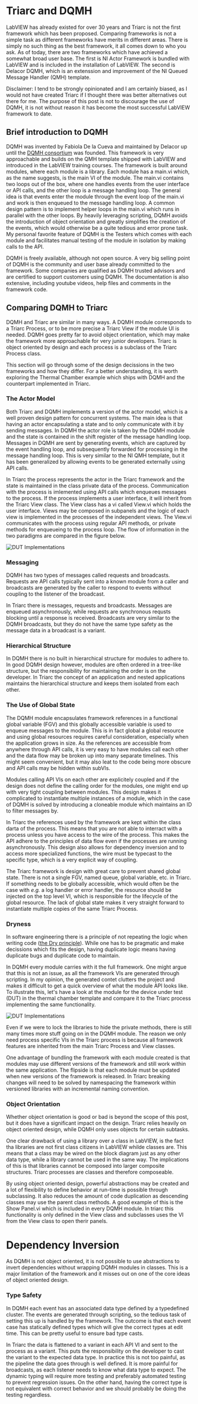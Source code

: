# Triarc and DQMH

LabVIEW has already existed for over 30 years and Triarc is not the first framework which has been proposed.
Comparing frameworks is not a simple task as different frameworks have merits in different areas.
There is simply no such thing as the best framework, it all comes down to who you ask.
As of today, there are two frameworks which have achieved a somewhat broad user base.
The first is NI Actor Framework is bundled with LabVIEW and is included in the installation of LabVIEW.
The second is Delacor DQMH, which is an extenssion and improvement of the NI Queued Message Handler (QMH) template.

Disclaimer:
I tend to be strongly opinionated and I am certainly biased, as I would not have created Triarc if I thought there was better alternatives out there for me.
The purpose of this post is not to discourage the use of DQMH, it is not without reason it has become the most successful LabVIEW framework to date.

## Brief introduction to DQMH

DQMH was invented by Fabiola De la Cueva and maintained by Delacor up until the [DQMH consortium](dqmh.org) was founded.
This framework is very approachable and builds on the QMH template shipped with LabVIEW and introduced in the LabVIEW training courses.
The framework is built around modules, where each module is a library.
Each module has a main.vi which, as the name suggests, is the main VI of the module.
The main.vi contains two loops out of the box, where one handles events from the user interface or API calls, and the other loop is a message handling loop.
The general idea is that events enter the module through the event loop of the main.vi and work is then enqueued to the message handling loop.
A common design pattern is to implement helper loops in the main.vi which runs in parallel with the other loops.
By heavily leveraging scripting, DQMH avoids the introduction of object orientation and greatly simplifies the creation of the events, which would otherwise be a quite tedious and error prone task.
My personal favorite feature of DQMH is the Testers which comes with each module and facilitates manual testing of the module in isolation by making calls to the API.

DQMH is freely available, although not open source.
A very big selling point of DQMH is the community and user base already committed to the framework.
Some companies are qualified as DQMH trusted advisors and are certified to support customers using DQMH.
The documentation is also extensive, including youtube videos, help files and comments in the framework code.

## Comparing DQMH to Triarc

DQMH and Triarc are similar in many ways.
A DQMH module corresponds to a Triarc Process, or to be more precise a Triarc View if the module UI is needed.
DQMH goes pretty far to avoid object orientation, which may make the framework more approachable for very junior developers.
Triarc is object oriented by design and each process is a subclass of the Triarc Process class.

This section will go through some of the design decissions in the two frameworks and how they differ.
For a better understanding, it is worth exploring the Thermal Chamber example which ships with DQMH and the counterpart implemented in Triarc.

### The Actor Model

Both Triarc and DQMH implements a version of the actor model, which is a well proven design pattern for concurrent systems.
The main idea is that having an actor encapsulating a state and to only communicate with it by sending messages.
In DQMH the actor role is taken by the DQMH module and the state is contained in the shift register of the message handling loop.
Messages in DQMH are sent by generating events, which are captured by the event handling loop, and subsequently forwarded for processing in the message handling loop.
This is very similar to the NI QMH template, but it has been generalized by allowing events to be generated externally using API calls.

In Triarc the process represents the actor in the Triarc framework and the state is maintained in the class private data of the process.
Communication with the process is imlemented using API calls which enqueues messages to the process.
If the process implements a user interface, it will inherit from the Triarc View class.
The View class has a vi called View.vi which holds the user interface.
Views may be composed in subpanels and the logic of each view is implemented in the processes of the independent views.
The View.vi communicates with the process using regular API methods, or private methods for enqueueing to the process loop.
The flow of information in the two paradigms are compared in the figure below.

![DUT Implementations](img/Information_flow.PNG)

### Messaging

DQMH has two types of messages called requests and broadcasts.
Requests are API calls typically sent into a known module from a caller and broadcasts are generated by the caller to respond to events without coupling to the listener of the broadcast.

In Triarc there is messages, requests and broadcasts.
Messages are enqueued asynchronously, while requests are synchronous requsts blocking until a response is received.
Broadcasts are very similar to the DQMH broadcasts, but they do not have the same type safety as the message data in a broadcast is a variant.

### Hierarchical Structure

In DQMH there is no built in hierarchical structure for modules to adhere to.
In good DQMH design however, modules are often ordered in a tree-like structure, but the responsibility for maintaining the order is on the developer.
In Triarc the concept of an application and nested applications maintains the hierarchical structure and keeps them isolated from each other.

### The Use of Global State

The DQMH module encapsulates framework references in a functional global variable (FGV) and this globally accessible variable is used to enqueue messages to the module.
This is in fact global a global resource and using global resources requires careful consideration, especially when the application grows in size.
As the references are accessible from anywhere through API calls, it is very easy to have modules call each other and the data flow may be broken up into many separate timelines.
This might seem convenient, but it may also leat to the code being more obscure and API calls may be hidden within subVIs.

Modules calling API VIs on each other are explicitely coupled and if the design does not define the calling order for the modules, one might end up with very tight coupling between modules.
This design makes it complicated to instantiate multiple instances of a module, which in the case of DQMH is solved by introducing a cloneable module which maintains an ID to filter messages by.

In Triarc the references used by the framework are kept within the class darta of the process.
This means that you are not able to interract with a process unless you have access to the wire of the process.
This makes the API adhere to the principles of data flow even if the processes are running asynchronously.
This design also allows for dependency inversion and to access more specialized functions, the wire must be typecast to the specific type, which is a very explicit way of coupling.

The Triarc framework is design with great care to prevent shared global state.
There is not a single FGV, named queue, global variable, etc. in Triarc.
If something needs to be globally accessible, which would often be the case with *e.g.* a log handler or error handler, the resource should be injected on the top level VI, which is responsible for the lifecycle of the global resource.
The lack of global state makes it very straight forward to instantiate multiple copies of the same Triarc Process.

### Dryness

In software engineering there is a principle of not repeating the logic when writing code ([the Dry principle](https://en.wikipedia.org/wiki/Don%27t_repeat_yourself)).
While one has to be pragmatic and make decissions which fits the design, having duplicate logic means having duplicate bugs and duplicate code to maintain.

In DQMH every module carries with it the full framework.
One might argue that this is not an issue, as all the framework VIs are generated through scripting.
In my opinion, the generated contet clutters the project and makes it difficult to get a quick overview of what the module API looks like.
To illustrate this, let's have a look at the module for the device under test (DUT) in the thermal chamber template and compare it to the Triarc process implementing the same functionality.

![DUT Implementations](img/DUT_Compare.PNG)

Even if we were to lock the libraries to hide the private methods, there is still many times more stuff going on in the DQMH module.
The reason we only need process specific VIs in the Triarc process is because all framework features are inherited from the main Triarc Process and View classes.

One advantage of bundling the framework with each module created is that modules may use different versions of the framework and still work within the same application.
The flipside is that each module must be updated when new versions of the framework is released.
In Triarc breaking changes will need to be solved by namespacing the framework within versioned libraries with an incremental naming convention.

### Object Orientation

Whether object orientation is good or bad is beyond the scope of this post, but it does have a significant impact on the design.
Triarc relies heavily on object oriented design, while DQMH only uses objects for certain subtasks.

One clear drawback of using a library over a class in LabVIEW, is the fact tha libraries are not first class citizens in LabVIEW whilde classes are.
This means that a class may be wired on the block diagram just as any other data type, while a library cannot be used in the same way.
The implications of this is that libraries cannot be composed into larger composite structures.
Triarc processes are classes and therefore composeable.

By using object oriented design, powerful abstractions may be created and a lot of flexibility to define behavior at run-time is possible through subclassing.
It also reduces the amount of code duplication as descending classes may use the parent class methods.
A good example of this is the Show Panel.vi which is included in every DQMH module.
In triarc this functionality is only defined in the View class and subclasses uses the VI from the View class to open therir panels.

# Dependency Inversion

As DQMH is not object oriented, it is not possible to use abstractions to invert dependencies without wrapping DQMH modules in classes.
This is a major limitation of the framework and it misses out on one of the core ideas of object oriented design.

### Type Safety

In DQMH each event has an associated data type defined by a typedefined cluster.
The events are generated through scripting, so the tedious task of setting this up is handled by the framework.
The outcome is that each event case has statically defined types which will give the correct types at edit time.
This can be pretty useful to ensure bad type casts.

In Triarc the data is flattened to a variant in each API VI and sent to the process as a variant.
This puts the responsibility on the developer to cast the variant to the expected data type.
In practice this is not too painful, as the pipeline the data goes through is well defined.
It is more painful for broadcasts, as each listener needs to know what data type to expect.
The dynamic typing will require more testing and preferably automated testing to prevent regression issues.
On the other hand, having the correct type is not equivalent with correct behavior and we should probably be doing the testing regardless.

